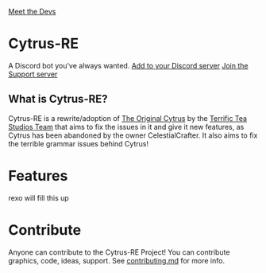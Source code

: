 [Meet the Devs](meetthedevs.md)
# Cytrus-RE
A Discord bot you've always wanted. 
[Add to your Discord server](https://discord.com/oauth2/authorize?client_id=596304769333592078&permissions=2113404023&scope=bot)
[Join the Support server](https://discord.gg/ymZmdaA)
## What is Cytrus-RE? 
Cytrus-RE is a rewrite/adoption of [The Original Cytrus](https://github.com/CelestialCrafter/Cytrus) by the [Terrific Tea Studios Team](https://github.com/terrific-tea) that aims to fix the issues in it and give it new features, as Cytrus has been abandoned by the owner CelestialCrafter. It also aims to fix the terrible grammar issues behind Cytrus!

# Features
rexo will fill this up
# Contribute
Anyone can contribute to the Cytrus-RE Project! You can contribute graphics, code, ideas, support. See [contributing.md](contributing.md) for more info.
